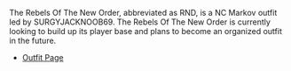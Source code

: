 The Rebels Of The New Order, abbreviated as RND, is a NC Markov outfit
led by SURGYJACKNOOB69. The Rebels Of The New Order is currently looking
to build up its player base and plans to become an organized outfit in
the future.

- [Outfit
  Page](http://myplanetside.station.sony.com/outfit.jsp?outfitId=17223&worldId=3)
